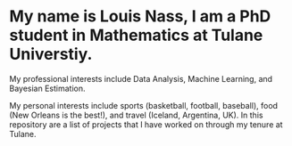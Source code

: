 # My name is Louis Nass, I am a PhD student in Mathematics at Tulane Universtiy.
My professional interests include Data Analysis, Machine Learning, and Bayesian Estimation.

My personal interests include sports (basketball, football, baseball), food (New Orleans is the best!), and travel (Iceland, Argentina, UK).
In this repository are a list of projects that I have worked on through my tenure at Tulane. 
